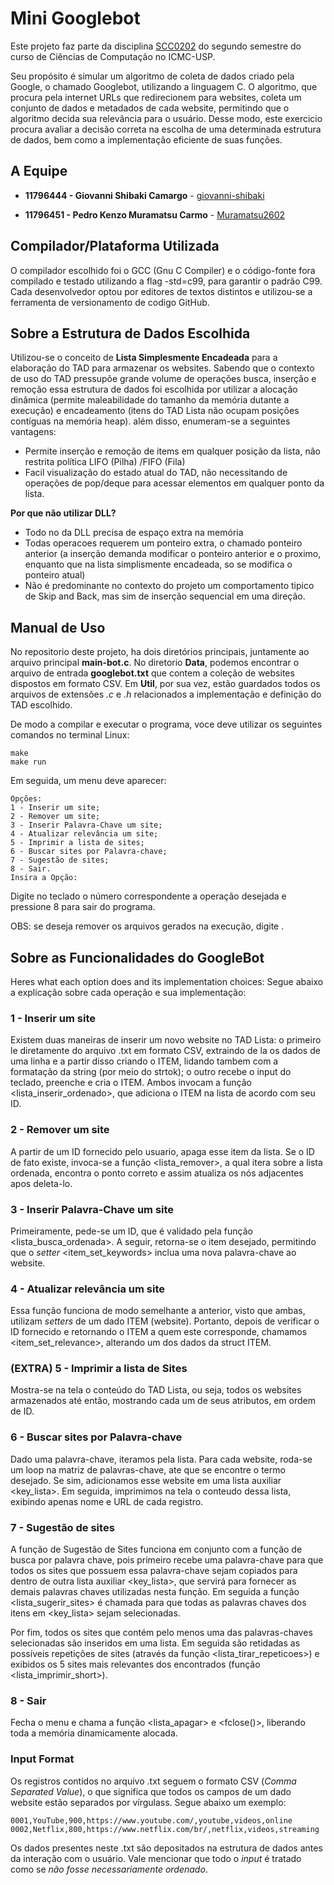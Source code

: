 # Mini Googlebot

Este projeto faz parte da disciplina [SCC0202](https://uspdigital.usp.br/jupiterweb/obterDisciplina?sgldis=SCC0202&codcur=55041&codhab=0) do segundo semestre do curso de Ciências de Computação no ICMC-USP.

Seu propósito é simular um algoritmo de coleta de dados criado pela Google, o chamado Googlebot, utilizando a linguagem C. O algoritmo, que procura pela internet URLs que redirecionem para websites, coleta um conjunto de dados e metadados de cada website, permitindo que o algoritmo decida sua relevância para o usuário. Desse modo, este exercicio procura avaliar a decisão correta na escolha de uma determinada estrutura de dados, bem como a implementação eficiente de suas funções.

## A Equipe

* **11796444 - Giovanni Shibaki Camargo** - [giovanni-shibaki](https://github.com/giovanni-shibaki)

* **11796451 - Pedro Kenzo Muramatsu Carmo** - [Muramatsu2602](https://github.com/Muramatsu2602)

## Compilador/Plataforma Utilizada

O compilador escolhido foi o GCC (Gnu C Compiler) e o código-fonte fora compilado e testado utilizando a flag -std=c99, para garantir o padrão C99. Cada desenvolvedor optou por editores de textos distintos e utilizou-se a ferramenta de versionamento de codigo GitHub.

## Sobre a Estrutura de Dados Escolhida

Utilizou-se o conceito de **Lista Simplesmente Encadeada** para a elaboração do TAD para armazenar os websites. Sabendo que o contexto de uso do TAD pressupõe grande volume de operações busca, inserção e remoção essa estrutura de dados foi escolhida por utilizar a alocação dinâmica (permite maleabilidade do tamanho da memória dutante a execução) e encadeamento (itens do TAD Lista não ocupam posições contíguas na memória heap). além disso, enumeram-se a seguintes vantagens:
 
 * Permite inserção e remoção de items em qualquer posição da lista, não restrita política LIFO (Pilha) /FIFO (Fila)
 * Facil visualização do estado atual do TAD, não necessitando de operações de pop/deque para acessar elementos em qualquer ponto da lista.

**Por que não utilizar DLL?**
- Todo no da DLL precisa de espaço extra na memória
- Todas operacoes requerem um ponteiro extra, o chamado ponteiro anterior (a inserção demanda  modificar o ponteiro anterior e o proximo, enquanto que na lista simplismente encadeada, so se modifica o ponteiro atual)
- Não é predominante no contexto do projeto um comportamento tipico de Skip and Back, mas sim de inserção sequencial em uma direção.


## Manual de Uso
No repositorio deste projeto, ha dois diretórios principais, juntamente ao arquivo principal **main-bot.c**. No diretorio **Data**, podemos encontrar o arquivo de entrada **googlebot.txt** que contem a coleção de websites dispostos em formato CSV. Em **Util**, por sua vez, estão guardados todos os arquivos de extensões *.c* e *.h* relacionados a implementação e definição do TAD escolhido.

De modo a compilar e executar o programa, voce deve utilizar os seguintes comandos no terminal Linux:
```
make
make run
```
Em seguida, um menu deve aparecer:
```
Opções:
1 - Inserir um site;
2 - Remover um site;
3 - Inserir Palavra-Chave um site;
4 - Atualizar relevância um site;
5 - Imprimir a lista de sites;
6 - Buscar sites por Palavra-chave;
7 - Sugestão de sites;
8 - Sair.
Insira a Opção: 
```
Digite no teclado o número correspondente a operação desejada e pressione 8 para sair do programa. 

OBS: se deseja remover os arquivos gerados na execução, digite <make clean>.

## Sobre as Funcionalidades do GoogleBot
Heres what each option does and its implementation choices:
Segue abaixo a explicação sobre cada operação e sua implementação:

### 1 - Inserir um site
Existem duas maneiras de inserir um novo website no TAD Lista: o primeiro le diretamente do arquivo .txt em formato CSV, extraindo de la os dados de uma linha e a partir disso criando o ITEM, lidando tambem com a formatação da string (por meio do strtok); o outro recebe o input do teclado, preenche e cria o ITEM. Ambos invocam a função <lista_inserir_ordenado>, que adiciona o ITEM na lista de acordo com seu ID.

### 2 - Remover um site
A partir de um ID fornecido pelo usuario, apaga esse item da lista. Se o ID de fato existe, invoca-se a função <lista_remover>, a qual itera sobre a lista ordenada, encontra o ponto correto e assim atualiza os nós adjacentes apos deleta-lo.

### 3 - Inserir Palavra-Chave um site
Primeiramente, pede-se um ID, que é validado pela função <lista_busca_ordenada>. A seguir, retorna-se o item desejado, permitindo que o *setter* <item_set_keywords> inclua uma nova palavra-chave ao website.

### 4 - Atualizar relevância um site
Essa função funciona de modo semelhante a anterior, visto que ambas, utilizam *setters* de um dado ITEM (website). Portanto, depois de verificar o ID fornecido e retornando o ITEM a quem este corresponde, chamamos <item_set_relevance>, alterando um dos dados da struct ITEM.

### (EXTRA) 5 - Imprimir a lista de Sites
Mostra-se na tela o conteúdo do TAD Lista, ou seja, todos os websites armazenados até então, mostrando cada um de seus atributos, em ordem de ID.

### 6 - Buscar sites por Palavra-chave
Dado uma palavra-chave, iteramos pela lista. Para cada website, roda-se um loop na matriz de palavras-chave, ate que se encontre o termo desejado. Se sim, adicionamos esse website em uma lista auxiliar <key_lista>. Em seguida, imprimimos na tela o conteudo dessa lista, exibindo apenas nome e URL de cada registro.

### 7 - Sugestão de sites
A função de Sugestão de Sites funciona em conjunto com a função de busca por palavra chave, pois primeiro recebe uma palavra-chave para que todos os sites que possuem essa palavra-chave sejam copiados para dentro de outra lista auxiliar <key_lista>, que servirá para fornecer as demais palavras chaves utilizadas nesta função. Em seguida a função <lista_sugerir_sites> é chamada para que todas as palavras chaves dos itens em <key_lista> sejam selecionadas.

Por fim, todos os sites que contém pelo menos uma das palavras-chaves selecionadas são inseridos em uma lista. Em seguida são retidadas as possíveis repetições de sites (através da função <lista_tirar_repeticoes>) e exibidos os 5 sites mais relevantes dos encontrados (função <lista_imprimir_short>).

### 8 - Sair
Fecha o menu e chama a função <lista_apagar> e <fclose()>, liberando toda a memória dinamicamente alocada.

### Input Format
Os registros contidos no arquivo .txt seguem o formato CSV (*Comma Separated Value*), o que significa que todos os campos de um dado website estão separados por vírgulass. Segue abaixo um exemplo: 
```
0001,YouTube,900,https://www.youtube.com/,youtube,videos,online
0002,Netflix,800,https://www.netflix.com/br/,netflix,videos,streaming
```
Os dados presentes neste .txt são depositados na estrutura de dados antes da interação com o usuário. Vale mencionar que todo o *input* é tratado como se *não fosse necessariamente ordenado*.